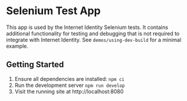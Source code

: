 # Selenium Test App

This app is used by the Internet Identity Selenium tests. It contains additional functionality for testing and debugging that is not required to integrate with Internet Identity. See `demos/using-dev-build` for a minimal example.

## Getting Started

1. Ensure all dependencies are installed: `npm ci`
2. Run the development server `npm run develop`
3. Visit the running site at http://localhost:8080

